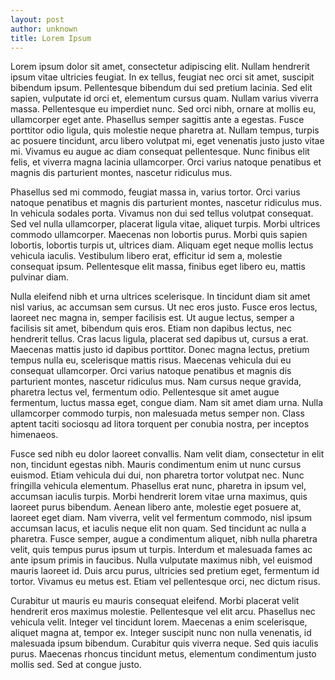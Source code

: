 ```yaml
---
layout: post
author: unknown
title: Lorem Ipsum
---
```



Lorem ipsum dolor sit amet, consectetur adipiscing elit. Nullam hendrerit ipsum vitae ultricies feugiat. In ex tellus, feugiat nec orci sit amet, suscipit bibendum ipsum. Pellentesque bibendum dui sed pretium lacinia. Sed elit sapien, vulputate id orci et, elementum cursus quam. Nullam varius viverra massa. Pellentesque eu imperdiet nunc. Sed orci nibh, ornare at mollis eu, ullamcorper eget ante. Phasellus semper sagittis ante a egestas. Fusce porttitor odio ligula, quis molestie neque pharetra at. Nullam tempus, turpis ac posuere tincidunt, arcu libero volutpat mi, eget venenatis justo justo vitae mi. Vivamus eu augue ac diam consequat pellentesque. Nunc finibus elit felis, et viverra magna lacinia ullamcorper. Orci varius natoque penatibus et magnis dis parturient montes, nascetur ridiculus mus.

Phasellus sed mi commodo, feugiat massa in, varius tortor. Orci varius natoque penatibus et magnis dis parturient montes, nascetur ridiculus mus. In vehicula sodales porta. Vivamus non dui sed tellus volutpat consequat. Sed vel nulla ullamcorper, placerat ligula vitae, aliquet turpis. Morbi ultrices commodo ullamcorper. Maecenas non lobortis purus. Morbi quis sapien lobortis, lobortis turpis ut, ultrices diam. Aliquam eget neque mollis lectus vehicula iaculis. Vestibulum libero erat, efficitur id sem a, molestie consequat ipsum. Pellentesque elit massa, finibus eget libero eu, mattis pulvinar diam.

Nulla eleifend nibh et urna ultrices scelerisque. In tincidunt diam sit amet nisl varius, ac accumsan sem cursus. Ut nec eros justo. Fusce eros lectus, laoreet nec magna in, semper facilisis est. Ut augue lectus, semper a facilisis sit amet, bibendum quis eros. Etiam non dapibus lectus, nec hendrerit tellus. Cras lacus ligula, placerat sed dapibus ut, cursus a erat. Maecenas mattis justo id dapibus porttitor. Donec magna lectus, pretium tempus nulla eu, scelerisque mattis risus. Maecenas vehicula dui eu consequat ullamcorper. Orci varius natoque penatibus et magnis dis parturient montes, nascetur ridiculus mus. Nam cursus neque gravida, pharetra lectus vel, fermentum odio. Pellentesque sit amet augue fermentum, luctus massa eget, congue diam. Nam sit amet diam urna. Nulla ullamcorper commodo turpis, non malesuada metus semper non. Class aptent taciti sociosqu ad litora torquent per conubia nostra, per inceptos himenaeos.

Fusce sed nibh eu dolor laoreet convallis. Nam velit diam, consectetur in elit non, tincidunt egestas nibh. Mauris condimentum enim ut nunc cursus euismod. Etiam vehicula dui dui, non pharetra tortor volutpat nec. Nunc fringilla vehicula elementum. Phasellus erat nunc, pharetra in ipsum vel, accumsan iaculis turpis. Morbi hendrerit lorem vitae urna maximus, quis laoreet purus bibendum. Aenean libero ante, molestie eget posuere at, laoreet eget diam. Nam viverra, velit vel fermentum commodo, nisl ipsum accumsan lacus, et iaculis neque elit non quam. Sed tincidunt ac nulla a pharetra. Fusce semper, augue a condimentum aliquet, nibh nulla pharetra velit, quis tempus purus ipsum ut turpis. Interdum et malesuada fames ac ante ipsum primis in faucibus. Nulla vulputate maximus nibh, vel euismod mauris laoreet id. Duis arcu purus, ultricies sed pretium eget, fermentum id tortor. Vivamus eu metus est. Etiam vel pellentesque orci, nec dictum risus.

Curabitur ut mauris eu mauris consequat eleifend. Morbi placerat velit hendrerit eros maximus molestie. Pellentesque vel elit arcu. Phasellus nec vehicula velit. Integer vel tincidunt lorem. Maecenas a enim scelerisque, aliquet magna at, tempor ex. Integer suscipit nunc non nulla venenatis, id malesuada ipsum bibendum. Curabitur quis viverra neque. Sed quis iaculis purus. Maecenas rhoncus tincidunt metus, elementum condimentum justo mollis sed. Sed at congue justo. 